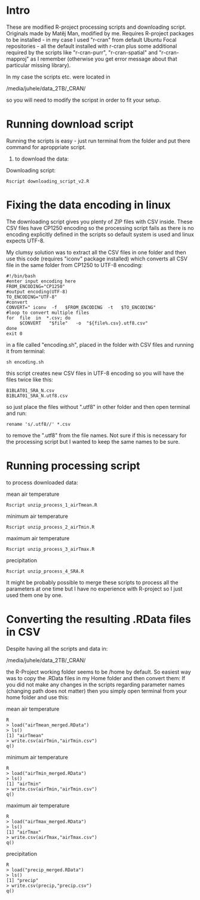 # Intro

These are modified R-project processing scripts and downloading script. Originals made by Matěj Man, modified by me.
Requires R-project packages to be installed - in my case I used "r-cran" from default Ubuntu Focal repositories - all the default installed with r-cran plus some additional required by the scripts like "r-cran-purr", "r-cran-spatial" and "r-cran-mapproj" as I remember (otherwise you get error message about that particular missing library).

In my case the scripts etc. were located in 

/media/juhele/data_2TB/_CRAN/ 

so you will need to modify the scripst in order to fit your setup.

# Running download script

Running the scripts is easy - just run terminal from the folder and put there command for aproppriate script.
1) to download the data:

Downloading script:
```
Rscript downloading_script_v2.R
```
# Fixing the data encoding in linux

The downloading script gives you plenty of ZIP files with CSV inside. These CSV files have CP1250 encoding so the processing script fails as there is no encoding explicitly defined in the scripts so default system is used and linux expects UTF-8.

My clumsy solution was to extract all the CSV files in one folder and then use this code (requires "iconv" package installed) which converts all CSV file in the same folder from CP1250 to UTF-8 encoding:
```
#!/bin/bash
#enter input encoding here
FROM_ENCODING="CP1250"
#output encoding(UTF-8)
TO_ENCODING="UTF-8"
#convert
CONVERT=" iconv  -f   $FROM_ENCODING  -t   $TO_ENCODING"
#loop to convert multiple files 
for  file  in  *.csv; do
     $CONVERT   "$file"   -o  "${file%.csv}.utf8.csv"
done
exit 0
```
in a file called "encoding.sh", placed in the folder with CSV files and running it from terminal:

```
sh encoding.sh
```
this script creates new CSV files in UTF-8 encoding so you will have the files twice like this:

```
B1BLAT01_SRA_N.csv
B1BLAT01_SRA_N.utf8.csv
```
so just place the files without ".utf8" in other folder and then open terminal and run:
```
rename 's/.utf8//' *.csv
```
to remove the  ".utf8" from the file names. Not sure if this is necessary for the processing script but I wanted to keep the same names to be sure.


# Running processing script

to process downloaded data:

mean air temperature
```
Rscript unzip_process_1_airTmean.R
```

minimum air temperature
```
Rscript unzip_process_2_airTmin.R
```

maximum air temperature
```
Rscript unzip_process_3_airTmax.R
```

precipitation
```
Rscript unzip_process_4_SRA.R
```

It might be probably possible to merge these scripts to process all the parameters at one time but I have no experience with R-project so I just used them one by one.

# Converting the resulting .RData files in CSV

Despite having all the scripts and data in: 

/media/juhele/data_2TB/_CRAN/ 

the R-Project working folder seems to be /home by default. So easiest way was to copy the .RData files in my Home folder and then convert them:
If you did not make any changes in the scripts regarding parameter names (changing path does not matter) then you simply open terminal from your home folder and use this:

mean air temperature
```
R
> load("airTmean_merged.RData")
> ls()
[1] "airTmean"
> write.csv(airTmin,"airTmin.csv") 
q()
```

minimum air temperature
```
R
> load("airTmin_merged.RData")
> ls()
[1] "airTmin"
> write.csv(airTmin,"airTmin.csv") 
q()
```

maximum air temperature
```
R
> load("airTmax_merged.RData")
> ls()
[1] "airTmax"
> write.csv(airTmax,"airTmax.csv") 
q()
```

precipitation
```
R
> load("precip_merged.RData")
> ls()
[1] "precip"
> write.csv(precip,"precip.csv") 
q()
```
  


